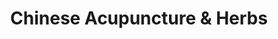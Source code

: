 ---
title: "Chinese Acupuncture & Herbs"
url: /leeds/chinese-acupuncture-and-herbs/
shop: herbalist
---